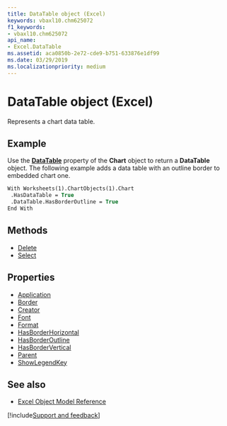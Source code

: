 ```yaml
---
title: DataTable object (Excel)
keywords: vbaxl10.chm625072
f1_keywords:
- vbaxl10.chm625072
api_name:
- Excel.DataTable
ms.assetid: aca0850b-2e72-cde9-b751-633876e1df99
ms.date: 03/29/2019
ms.localizationpriority: medium
---
```



# DataTable object (Excel)

Represents a chart data table.


## Example

Use the **[DataTable](Excel.Chart.DataTable.md)** property of the **Chart** object to return a **DataTable** object. The following example adds a data table with an outline border to embedded chart one.

```vb
With Worksheets(1).ChartObjects(1).Chart 
 .HasDataTable = True 
 .DataTable.HasBorderOutline = True 
End With
```


## Methods

- [Delete](Excel.DataTable.Delete.md)
- [Select](Excel.DataTable.Select.md)

## Properties

- [Application](Excel.DataTable.Application.md)
- [Border](Excel.DataTable.Border.md)
- [Creator](Excel.DataTable.Creator.md)
- [Font](Excel.DataTable.Font.md)
- [Format](Excel.DataTable.Format.md)
- [HasBorderHorizontal](Excel.DataTable.HasBorderHorizontal.md)
- [HasBorderOutline](Excel.DataTable.HasBorderOutline.md)
- [HasBorderVertical](Excel.DataTable.HasBorderVertical.md)
- [Parent](Excel.DataTable.Parent.md)
- [ShowLegendKey](Excel.DataTable.ShowLegendKey.md)


## See also

- [Excel Object Model Reference](overview/Excel/object-model.md)

[!include[Support and feedback](~/includes/feedback-boilerplate.md)]
